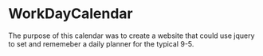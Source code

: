 # WorkDayCalendar
The purpose of this calendar was to create a website that could use jquery to set and rememeber a daily planner for the typical 9-5.
